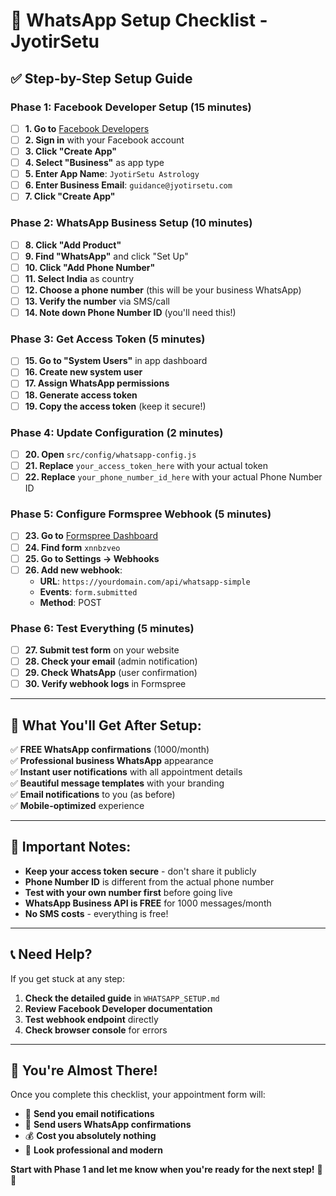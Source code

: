 # 🚀 WhatsApp Setup Checklist - JyotirSetu

## ✅ **Step-by-Step Setup Guide**

### **Phase 1: Facebook Developer Setup (15 minutes)**

- [ ] **1. Go to** [Facebook Developers](https://developers.facebook.com/)
- [ ] **2. Sign in** with your Facebook account
- [ ] **3. Click "Create App"**
- [ ] **4. Select "Business"** as app type
- [ ] **5. Enter App Name**: `JyotirSetu Astrology`
- [ ] **6. Enter Business Email**: `guidance@jyotirsetu.com`
- [ ] **7. Click "Create App"**

### **Phase 2: WhatsApp Business Setup (10 minutes)**

- [ ] **8. Click "Add Product"**
- [ ] **9. Find "WhatsApp"** and click "Set Up"
- [ ] **10. Click "Add Phone Number"**
- [ ] **11. Select India** as country
- [ ] **12. Choose a phone number** (this will be your business WhatsApp)
- [ ] **13. Verify the number** via SMS/call
- [ ] **14. Note down Phone Number ID** (you'll need this!)

### **Phase 3: Get Access Token (5 minutes)**

- [ ] **15. Go to "System Users"** in app dashboard
- [ ] **16. Create new system user**
- [ ] **17. Assign WhatsApp permissions**
- [ ] **18. Generate access token**
- [ ] **19. Copy the access token** (keep it secure!)

### **Phase 4: Update Configuration (2 minutes)**

- [ ] **20. Open** `src/config/whatsapp-config.js`
- [ ] **21. Replace** `your_access_token_here` with your actual token
- [ ] **22. Replace** `your_phone_number_id_here` with your actual Phone Number ID

### **Phase 5: Configure Formspree Webhook (5 minutes)**

- [ ] **23. Go to** [Formspree Dashboard](https://formspree.io/forms)
- [ ] **24. Find form** `xnnbzveo`
- [ ] **25. Go to Settings → Webhooks**
- [ ] **26. Add new webhook**:
  - **URL**: `https://yourdomain.com/api/whatsapp-simple`
  - **Events**: `form.submitted`
  - **Method**: POST

### **Phase 6: Test Everything (5 minutes)**

- [ ] **27. Submit test form** on your website
- [ ] **28. Check your email** (admin notification)
- [ ] **29. Check WhatsApp** (user confirmation)
- [ ] **30. Verify webhook logs** in Formspree

---

## 🎯 **What You'll Get After Setup:**

✅ **FREE WhatsApp confirmations** (1000/month)  
✅ **Professional business WhatsApp** appearance  
✅ **Instant user notifications** with all appointment details  
✅ **Beautiful message templates** with your branding  
✅ **Email notifications** to you (as before)  
✅ **Mobile-optimized** experience

---

## 🚨 **Important Notes:**

- **Keep your access token secure** - don't share it publicly
- **Phone Number ID** is different from the actual phone number
- **Test with your own number first** before going live
- **WhatsApp Business API is FREE** for 1000 messages/month
- **No SMS costs** - everything is free!

---

## 📞 **Need Help?**

If you get stuck at any step:

1. **Check the detailed guide** in `WHATSAPP_SETUP.md`
2. **Review Facebook Developer documentation**
3. **Test webhook endpoint** directly
4. **Check browser console** for errors

---

## 🎉 **You're Almost There!**

Once you complete this checklist, your appointment form will:

- 📧 **Send you email notifications**
- 📱 **Send users WhatsApp confirmations**
- 💰 **Cost you absolutely nothing**
- 🚀 **Look professional and modern**

**Start with Phase 1 and let me know when you're ready for the next step!** 🎯✨
